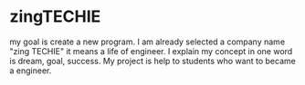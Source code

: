 # zingTECHIE
my goal is create a new program. I am already selected a company name "zing TECHIE" it means a life of engineer. I explain my concept in one word is dream, goal, success. My project is help to students who want to became a engineer.
